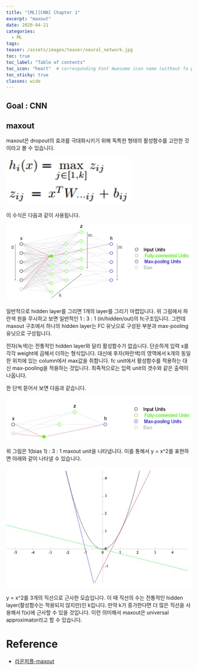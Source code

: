 ```yaml
---
title: "[ML][CNN] Chapter 1"
excerpt: "maxout"
date: 2020-04-21
categories:
  - ML
tags:
teaser: /assets/images/teaser/neural_network.jpg
toc: true
toc_label: "Table of contents"
toc_icon: "heart"  # corresponding Font Awesome icon name (without fa prefix)
toc_sticky: true
classes: wide
---
```


Goal : CNN
---

## maxout

maxout은 dropout의 효과를 극대화시키기 위해 독특한 형태의 활성함수를 고안한 것이라고 볼 수 있습니다. 

![cnn-2](/assets/images/ml/cnn-2.jpg)  

이 수식은 다음과 같이 사용됩니다.  

![cnn-3](/assets/images/ml/cnn-3.jpg)  

일반적으로 hidden layer를 그리면 1개의 layer를 그리기 마렵입니다. 위 그림에서 파란색 원을 무시하고 보면 일반적인 1 : 3 : 1 (in/hidden/out)의 fc구조입니다. 그런데 maxout 구조에서 하나의 hidden layer는 FC 유닛으로 구성된 부분과 max-pooling 유닛으로 구성됩니다.    

전자(녹색)는 전통적인 hidden layer와 달리 활성함수가 없습니다. 단순하게 입력 x를 각각 weight에 곱해서 더하는 형식입니다. 대신에 후자(파란색)의 영역에서 k개의 동일한 위치에 있는 column에서 max값을 취합니다. fc unit에서 활성함수를 적용하는 대신 max-pooling을 적용하는 것입니다. 최족적으로는 입력 unit의 갯수와 같은 출력이 나옵니다.  

한 단씩 뜯어서 보면 다음과 같습니다.  

![cnn-4](/assets/images/ml/cnn-4.jpg)  

위 그림은 1(bias 1) : 3 : 1 maxout unit을 나타냅니다. 이를 통해서 y = x^2를 표현하면 아래와 같이 나타낼 수 있습니다.  

![cnn-5](/assets/images/ml/cnn-5.jpg)  

y = x^2를 3개의 직선으로 근사한 모습입니다. 이 때 직선의 수는 전통적인 hidden layer(활성함수는 적용되지 않지만)인 k입니다. 만약 k가 증가한다면 더 많은 직선을 사용해서 f(x)에 근사할 수 있을 것입니다. 이런 의미해서 maxout은 universal approximator라고 할 수 있습니다.  

# Reference

- [라온피플-maxout](https://m.blog.naver.com/laonple/220836305907)